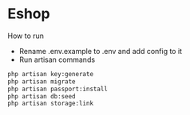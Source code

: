 # Eshop

How to run

- Rename .env.example to .env and add config to it
- Run artisan commands
```bash
php artisan key:generate
php artisan migrate
php artisan passport:install
php artisan db:seed
php artisan storage:link
```

